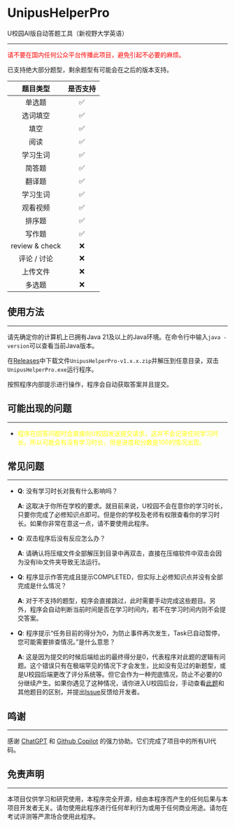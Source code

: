 # UnipusHelperPro
U校园AI版自动答题工具（新视野大学英语）

---
<font color="red">请不要在国内任何公众平台传播此项目，避免引起不必要的麻烦。</font>

已支持绝大部分题型，剩余题型有可能会在之后的版本支持。

|      题目类型      | 是否支持     |
|:--------------:|:--------:|
|      单选题       | &#x2705; |
|      选词填空      | &#x2705; |
|       填空       | &#x2705; |
|       阅读       | &#x2705; |
|      学习生词      | &#x2705; |
|      简答题       | &#x2705; |
|      翻译题       | &#x2705; |
|      学习生词      | &#x2705; |
|      观看视频      | &#x2705; |
|      排序题       | &#x2705; |
|      写作题       | &#x2705; |
| review & check | &#10060; |
|    评论 / 讨论     | &#10060; |
|      上传文件      | &#10060; |
|      多选题       | &#10060; |

## 使用方法

---
请先确定你的计算机上已拥有Java 21及以上的Java环境。在命令行中输入`java -version`可以查看当前Java版本。

在[Releases](https://github.com/Duster-Cule/UnipusHelperPro/releases/latest)中下载文件`UnipusHelperPro-v1.x.x.zip`并解压到任意目录，双击`UnipusHelperPro.exe`运行程序。

按照程序内部提示进行操作，程序会自动获取答案并且提交。

## 可能出现的问题

---
 - <font color="yellow">程序在回答问题时会直接向U校园发送提交请求，这并不会记录任何学习时长。所以可能会有没有学习时长，但是进度和分数是100的情况出现。</font>

## 常见问题

---
 - **Q**: 没有学习时长对我有什么影响吗？

   **A**: 这取决于你所在学校的要求。就目前来说，U校园不会在意你的学习时长，只要你完成了必修知识点即可。但是你的学校及老师有权限查看你的学习时长。如果你非常在意这一点，请不要使用此程序。


 - **Q**: 双击程序后没有反应怎么办？

   **A**: 请确认将压缩文件全部解压到目录中再双击，直接在压缩软件中双击会因为没有lib文件夹导致无法运行。


 - **Q**: 程序显示作答完成且提示COMPLETED，但实际上必修知识点并没有全部完成是什么情况？

   **A**: 对于不支持的题型，程序会直接跳过，此时需要手动完成这些题目。另外，程序会自动判断当前时间是否在学习时间内，若不在学习时间内则不会提交答案。


 - **Q**: 程序提示“任务目前的得分为0，为防止事件再次发生，Task已自动暂停，您可能需要排查情况。”是什么意思？

   **A**: 这是因为提交的时候后端给出的最终得分是0，代表程序对此题的逻辑有问题。这个错误只有在极端罕见的情况下才会发生，比如没有见过的新题型，或是U校园后端更改了评分系统等。但它会作为一种兜底情况，防止不必要的0分继续产生。如果你遇见了这种情况，请你进入U校园后台，手动查看[此题](https://github.com/Duster-Cule/UnipusHelper/tree/main/src/doc/CheckCurrentTask.md)和其他题目的区别，并提出[Issue](https://github.com/Duster-Cule/UnipusHelperPro/issues)反馈给开发者。

## 鸣谢

---
感谢 [ChatGPT](https://chatgpt.com/) 和 [Github Copilot](https://github.com/features/copilot) 的强力协助。它们完成了项目中的所有UI代码。

## 免责声明

---
本项目仅供学习和研究使用，本程序完全开源，经由本程序而产生的任何后果与本项目开发者无关。请勿使用此程序进行任何牟利行为或用于任何商业用途。请勿在考试评测等严肃场合使用此程序。